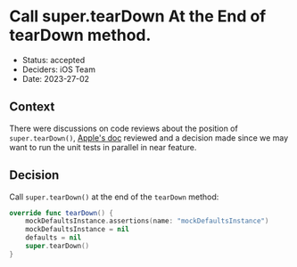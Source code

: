 # Call super.tearDown At the End of tearDown method.

* Status: accepted
* Deciders: iOS Team
* Date: 2023-27-02

## Context

There were discussions on code reviews about the position of `super.tearDown()`, [Apple's doc](https://developer.apple.com/documentation/xctest/xctestcase/set_up_and_tear_down_state_in_your_tests) reviewed and a decision made since we may want to run the unit tests in parallel in near feature.

## Decision

Call `super.tearDown()` at the end of the `tearDown` method:

```swift 
override func tearDown() {
    mockDefaultsInstance.assertions(name: "mockDefaultsInstance")
    mockDefaultsInstance = nil
    defaults = nil
    super.tearDown()
}
```

